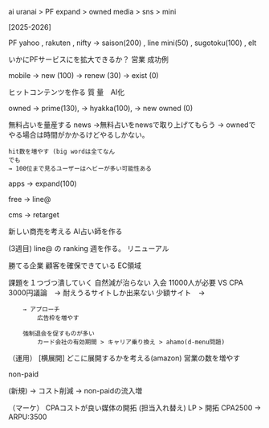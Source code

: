 
ai uranai > PF expand > owned media > sns >  mini 


[2025-2026]

PF 
yahoo , rakuten , nifty 
->  saison(200) ,  line mini(50) , sugotoku(100) , elt

いかにPFサービスにを拡大できるか？
	営業
	成功例


mobile
-> new (100)
-> renew (30)
-> exist (0)

ヒットコンテンツを作る
	質
	量　AI化
	

owned 
-> prime(130), 
-> hyakka(100), 
-> new  owned (0)


無料占いを量産する
	news 
	→無料占いをnewsで取り上げてもらう
	 → ownedでやる場合は時間がかかるけどやるしかない。
	
	hit数を増やす (big wordは全てなん
	でも
	→ 100位まで見るユーザーはヘビーが多い可能性ある



apps 
-> expand(100)

free -> line@



cms -> retarget 



新しい商売を考える
AI占い師を作る



(3週目)
line@ の ranking 週を作る。
リニューアル


勝てる企業
	顧客を確保できている
	EC領域



課題を１つづつ潰していく
    自然減が治らない
        入会 11000人が必要 VS CPA 3000円議論　→ 耐えうるサイトしか出来ない
            少額サイト　→ 

        → アプローチ
            広告枠を増やす

        強制退会を促すものが多い
            カード会社の有効期間 > キャリア乗り換え > ahamo(d-menu問題)    



（運用）
[横展開]
どこに展開するかを考える(amazon)
営業の数を増やす

non-paid


(新規)
→ コスト削減
→ non-paidの流入増



（マーケ）
CPAコストが良い媒体の開拓
(担当入れ替え) LP > 開拓 
CPA2500 -> ARPU:3500

